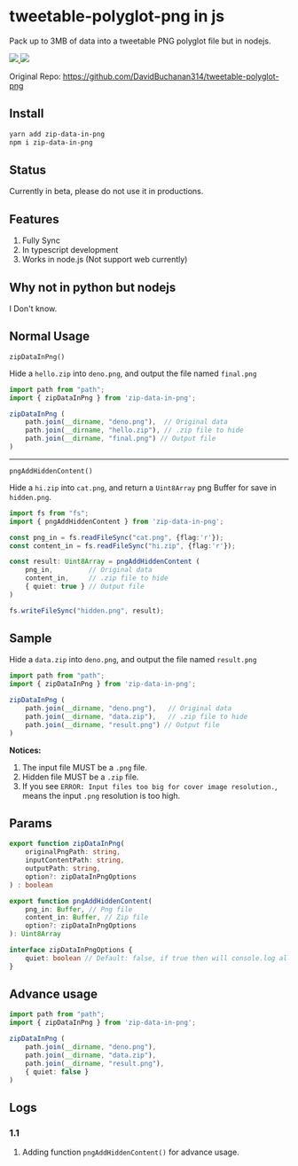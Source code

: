 # tweetable-polyglot-png in js

Pack up to 3MB of data into a tweetable PNG polyglot file but in nodejs.


<p align="left">

<a href="https://www.npmjs.com/package/zip-data-in-png"> <img src="https://img.shields.io/npm/v/zip-data-in-png" /> </a>
<a href="https://github.com/r48n34/zip-data-in-png"><img src="https://img.shields.io/github/actions/workflow/status/r48n34/zip-data-in-png/test.yml" /></a>

</p>

Original Repo: https://github.com/DavidBuchanan314/tweetable-polyglot-png


## Install
```bash
yarn add zip-data-in-png
npm i zip-data-in-png
```

## Status 
Currently in beta, please do not use it in productions.


## Features
1. Fully Sync
2. In typescript development
3. Works in node.js (Not support web currently)

## Why not in python but nodejs
I Don't know.

## Normal Usage

`zipDataInPng()`

Hide a `hello.zip` into `deno.png`, and output the file named `final.png`

```ts
import path from "path";
import { zipDataInPng } from 'zip-data-in-png';

zipDataInPng (
    path.join(__dirname, "deno.png"),  // Original data
    path.join(__dirname, "hello.zip"), // .zip file to hide
    path.join(__dirname, "final.png") // Output file
)
```

---

`pngAddHiddenContent()`

Hide a `hi.zip` into `cat.png`, and return a `Uint8Array` png Buffer for save in `hidden.png`. 

```ts
import fs from "fs";
import { pngAddHiddenContent } from 'zip-data-in-png';

const png_in = fs.readFileSync("cat.png", {flag:'r'});
const content_in = fs.readFileSync("hi.zip", {flag:'r'});

const result: Uint8Array = pngAddHiddenContent (
    png_in,         // Original data
    content_in,     // .zip file to hide
    { quiet: true } // Output file
)

fs.writeFileSync("hidden.png", result);
```

## Sample
Hide a `data.zip` into `deno.png`, and output the file named `result.png`

```ts
import path from "path";
import { zipDataInPng } from 'zip-data-in-png';

zipDataInPng (
    path.join(__dirname, "deno.png"),   // Original data
    path.join(__dirname, "data.zip"),   // .zip file to hide
    path.join(__dirname, "result.png") // Output file
)
```

**Notices:**   
1. The input file MUST be a `.png` file.  
2. Hidden file MUST be a `.zip` file.  
3. If you see `ERROR: Input files too big for cover image resolution.`, means the input `.png` resolution is too high.

## Params
```ts
export function zipDataInPng(
    originalPngPath: string,
    inputContentPath: string,
    outputPath: string,
    option?: zipDataInPngOptions
) : boolean

export function pngAddHiddenContent(
    png_in: Buffer, // Png file
    content_in: Buffer, // Zip file
    option?: zipDataInPngOptions
): Uint8Array

interface zipDataInPngOptions {
    quiet: boolean // Default: false, if true then will console.log all info
}
```

## Advance usage
```ts
import path from "path";
import { zipDataInPng } from 'zip-data-in-png';

zipDataInPng (
    path.join(__dirname, "deno.png"),   
    path.join(__dirname, "data.zip"),   
    path.join(__dirname, "result.png"), 
    { quiet: false }
)
```


## Logs

### 1.1
1. Adding function `pngAddHiddenContent()` for advance usage.
